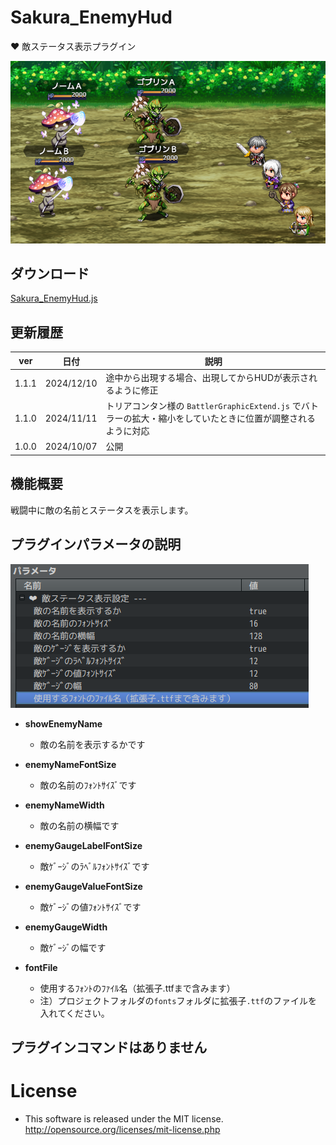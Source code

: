 # Sakura_EnemyHud
❤️ 敵ステータス表示プラグイン

![alt text](image.png)

## ダウンロード
[Sakura_EnemyHud.js](https://raw.githubusercontent.com/Sakurano6130/SakuraPlugins/main/Sakura_EnemyHud/Sakura_EnemyHud.js)

## 更新履歴
| ver   | 日付       | 説明                                                                                                          |
| ----- | ---------- | ------------------------------------------------------------------------------------------------------------- |
| 1.1.1 | 2024/12/10 | 途中から出現する場合、出現してからHUDが表示されるように修正                                                   |
| 1.1.0 | 2024/11/11 | トリアコンタン様の `BattlerGraphicExtend.js` でバトラーの拡大・縮小をしていたときに位置が調整されるように対応 |
| 1.0.0 | 2024/10/07 | 公開                                                                                                          |


## 機能概要

戦闘中に敵の名前とステータスを表示します。

## プラグインパラメータの説明

![alt text](image-2.png)

- **showEnemyName** 
  - 敵の名前を表示するかです

- **enemyNameFontSize** 
  - 敵の名前のﾌｫﾝﾄｻｲｽﾞです

- **enemyNameWidth** 
  - 敵の名前の横幅です

- **enemyGaugeLabelFontSize** 
  - 敵ｹﾞｰｼﾞのﾗﾍﾞﾙﾌｫﾝﾄｻｲｽﾞです

- **enemyGaugeValueFontSize** 
  - 敵ｹﾞｰｼﾞの値ﾌｫﾝﾄｻｲｽﾞです

- **enemyGaugeWidth** 
  - 敵ｹﾞｰｼﾞの幅です

- **fontFile** 
  - 使用するﾌｫﾝﾄのﾌｧｲﾙ名（拡張子.ttfまで含みます）
  - 注）プロジェクトフォルダの`fonts`フォルダに拡張子`.ttf`のファイルを入れてください。

## プラグインコマンドはありません

# License
- This software is released under the MIT license. http://opensource.org/licenses/mit-license.php
